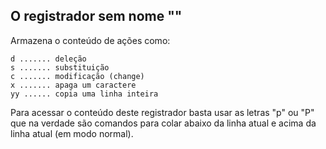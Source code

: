 O registrador sem nome ""
----------------------

Armazena o conteúdo de ações como:
```
d ....... deleção
s ....... substituição
c ....... modificação (change)
x ....... apaga um caractere
yy ...... copia uma linha inteira
```
Para acessar o conteúdo deste registrador basta usar as letras
"p" ou "P" que na verdade são comandos para
colar abaixo da linha atual e acima da linha atual (em modo normal).

